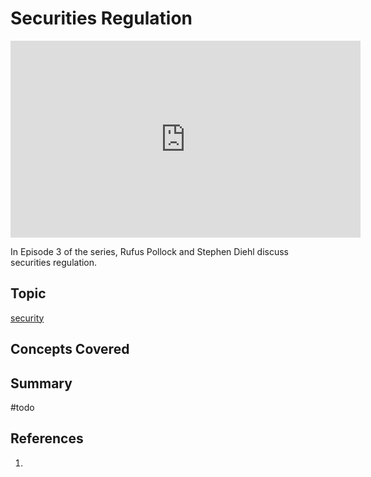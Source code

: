 # Securities Regulation

<iframe width="560" height="315" src="https://www.youtube.com/embed/K5JtPTyc0y0" title="YouTube video player" frameborder="0" allow="accelerometer; autoplay; clipboard-write; encrypted-media; gyroscope; picture-in-picture" allowfullscreen></iframe>


In Episode 3 of the series, Rufus Pollock and Stephen Diehl discuss securities regulation.

## Topic

[security](../concepts/security.md)

## Concepts Covered

## Summary
#todo 

## References

1.  